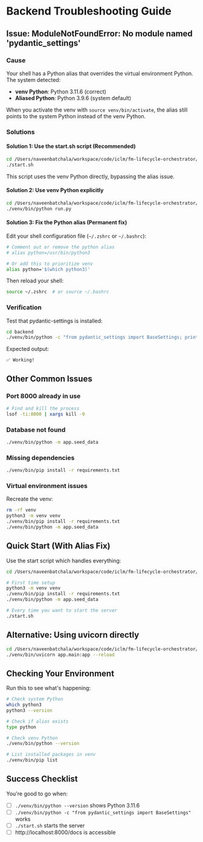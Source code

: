 # Backend Troubleshooting Guide

## Issue: ModuleNotFoundError: No module named 'pydantic_settings'

### Cause
Your shell has a Python alias that overrides the virtual environment Python. The system detected:
- **venv Python**: Python 3.11.6 (correct)
- **Aliased Python**: Python 3.9.6 (system default)

When you activate the venv with `source venv/bin/activate`, the alias still points to the system Python instead of the venv Python.

### Solutions

#### Solution 1: Use the start.sh script (Recommended)

```bash
cd /Users/naveenbatchala/workspace/code/iclm/fm-lifecycle-orchestrator/backend
./start.sh
```

This script uses the venv Python directly, bypassing the alias issue.

#### Solution 2: Use venv Python explicitly

```bash
cd /Users/naveenbatchala/workspace/code/iclm/fm-lifecycle-orchestrator/backend
./venv/bin/python run.py
```

#### Solution 3: Fix the Python alias (Permanent fix)

Edit your shell configuration file (`~/.zshrc` or `~/.bashrc`):

```bash
# Comment out or remove the python alias
# alias python=/usr/bin/python3

# Or add this to prioritize venv
alias python='$(which python3)'
```

Then reload your shell:
```bash
source ~/.zshrc  # or source ~/.bashrc
```

### Verification

Test that pydantic-settings is installed:

```bash
cd backend
./venv/bin/python -c "from pydantic_settings import BaseSettings; print('✅ Working!')"
```

Expected output:
```
✅ Working!
```

## Other Common Issues

### Port 8000 already in use

```bash
# Find and kill the process
lsof -ti:8000 | xargs kill -9
```

### Database not found

```bash
./venv/bin/python -m app.seed_data
```

### Missing dependencies

```bash
./venv/bin/pip install -r requirements.txt
```

### Virtual environment issues

Recreate the venv:
```bash
rm -rf venv
python3 -m venv venv
./venv/bin/pip install -r requirements.txt
./venv/bin/python -m app.seed_data
```

## Quick Start (With Alias Fix)

Use the start script which handles everything:

```bash
cd /Users/naveenbatchala/workspace/code/iclm/fm-lifecycle-orchestrator/backend

# First time setup
python3 -m venv venv
./venv/bin/pip install -r requirements.txt
./venv/bin/python -m app.seed_data

# Every time you want to start the server
./start.sh
```

## Alternative: Using uvicorn directly

```bash
cd /Users/naveenbatchala/workspace/code/iclm/fm-lifecycle-orchestrator/backend
./venv/bin/uvicorn app.main:app --reload
```

## Checking Your Environment

Run this to see what's happening:

```bash
# Check system Python
which python3
python3 --version

# Check if alias exists
type python

# Check venv Python
./venv/bin/python --version

# List installed packages in venv
./venv/bin/pip list
```

## Success Checklist

You're good to go when:
- [ ] `./venv/bin/python --version` shows Python 3.11.6
- [ ] `./venv/bin/python -c "from pydantic_settings import BaseSettings"` works
- [ ] `./start.sh` starts the server
- [ ] http://localhost:8000/docs is accessible
